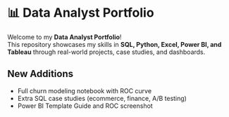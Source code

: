 # 📊 Data Analyst Portfolio  

Welcome to my **Data Analyst Portfolio**!  
This repository showcases my skills in **SQL, Python, Excel, Power BI, and Tableau** through real-world projects, case studies, and dashboards.

## New Additions
- Full churn modeling notebook with ROC curve
- Extra SQL case studies (ecommerce, finance, A/B testing)
- Power BI Template Guide and ROC screenshot
